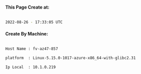
   
#### This Page Create at:

```bash

2022-08-26 - 17:33:05 UTC

```

#### Create By Machine:

```bash

Host Name : fv-az47-857

platform  : Linux-5.15.0-1017-azure-x86_64-with-glibc2.31

Ip Local  : 10.1.0.219

```

